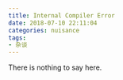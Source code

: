 ```yaml
---
title: Internal Compiler Error
date: 2018-07-10 22:11:04
categories: nuisance
tags:
- 杂谈
---
```


There is nothing to say here.

<!-- ## 汇编和寒假

转眼之间，在微软 3 个月实习已经过了一半了，今年上半年可以说是很纠结的一年了，寒假的时候了解了一下汇编和编译原理（因为没选到这门课），看了 Stanford 的那节 CS143 Compiler 那节课，最后的 assignment 是做一个 Cool 语言的编译器。Cool 是 Stanford 的老师为了这门课自己设计的一个面向对象的程序语言。

后来折腾了很久，因为 MIPS 汇编语言的资料不是很充足，加上自己的基础并不好和寒假时间也不多，最后没能完成这个 assignment，算是比较遗憾的一件事吧。希望如果以后有空，能重新捡起这个来。

好处是学了汇编和编译原理的一些知识后，对编程语言有了全新的理解，看到一个 syntax，总想把它 parse 成汇编代码，让我对高级语言最后怎么解析成汇编语言有了更 detail 的认知。同时对寄存器，内存分配，程序的一些概念有了更为深刻的一些理解。

不过我学校把这个设为选修课，并且还不是我专业的专选课。。。（虽然就算是专选课也是水得不行，感觉还可能坑的一匹。。不如不是好了。。）

----

## 春招和考研

开学前给阿里投了简历，投的是 Java 开发实习生。我也是惊了，面了才知道自己这么菜，其实自己对于 Java，真的只是会 syntax 而已。。果然面了两轮就挂了。。太菜了，不挂我挂谁。。

还给网易游戏投了一份，石沉大海，然后在我入职微软几天后给我发了感谢信。。

春找没投几家，阿里最早面的，也是最早挂的。挂了之后感觉自己实在太菜，根本没机会。。BAT 也就投了一家杭州的 A 。剩下的也不敢投了。。

阿里挂了之后开始准备考研，在考研教室学习了一个多月，后来收到微软的 offer，放弃了考研。。备考了一个多月的考研之后对研究生还是很向往的，因为学生有很多自己的 free time 可以支配，同时我也更向往一个高级学府。

微软的面试体验还是很棒的。

我还记得我是今年 3 月 31 号做的微软笔试题，去年微软有个预苗计划，当时也是 3 月 31 号，我参加了，可是去年太菜了，去年我还记得那天去武汉玩，到了之后用老二电脑电脑做的笔试题，直接爆零。。gg思密达。。

今年过了笔试之后，因为我邮箱填错了，没收到 onsite 的面试邮件。。后来 hr 打电话来找到我让我去 onsite 面试，可以说是很感动了。

微软的面试题目没什么印象了，就是一直做题，还做了一道智力题，比较有意思，所以印象深刻。

其实我感觉我 onsite 面试表现还是不错的，感觉比自己电话面试的时候发挥好一些。。然后微软就是做算法题，感觉自己比较 fit 这个面试模式吧。

在微软实习也遇到很多研究生和留学生，大部分都是研究生和留学生吧。也是很羡慕别人 3 年研究生生活或者留学生生活的。

## 杂
还记得面试的时候，面试官问我对什么感兴趣，我说我对什么都挺感兴趣的。

其实我真的对什么都很感兴趣。无论是前端，后端还是算法。 -->